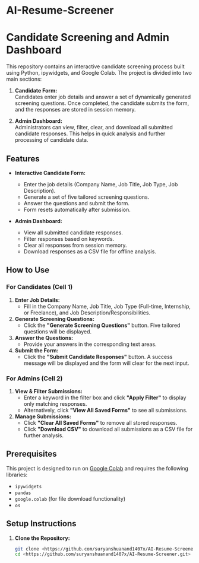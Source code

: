 # AI-Resume-Screener
# Candidate Screening and Admin Dashboard

This repository contains an interactive candidate screening process built using Python, ipywidgets, and Google Colab. The project is divided into two main sections:

1. **Candidate Form:**  
   Candidates enter job details and answer a set of dynamically generated screening questions. Once completed, the candidate submits the form, and the responses are stored in session memory.

2. **Admin Dashboard:**  
   Administrators can view, filter, clear, and download all submitted candidate responses. This helps in quick analysis and further processing of candidate data.

## Features

- **Interactive Candidate Form:**  
  - Enter the job details (Company Name, Job Title, Job Type, Job Description).
  - Generate a set of five tailored screening questions.
  - Answer the questions and submit the form.
  - Form resets automatically after submission.

- **Admin Dashboard:**  
  - View all submitted candidate responses.
  - Filter responses based on keywords.
  - Clear all responses from session memory.
  - Download responses as a CSV file for offline analysis.

## How to Use

### For Candidates (Cell 1)
1. **Enter Job Details:**  
   - Fill in the Company Name, Job Title, Job Type (Full-time, Internship, or Freelance), and Job Description/Responsibilities.
2. **Generate Screening Questions:**  
   - Click the **"Generate Screening Questions"** button. Five tailored questions will be displayed.
3. **Answer the Questions:**  
   - Provide your answers in the corresponding text areas.
4. **Submit the Form:**  
   - Click the **"Submit Candidate Responses"** button. A success message will be displayed and the form will clear for the next input.

### For Admins (Cell 2)
1. **View & Filter Submissions:**  
   - Enter a keyword in the filter box and click **"Apply Filter"** to display only matching responses.
   - Alternatively, click **"View All Saved Forms"** to see all submissions.
2. **Manage Submissions:**  
   - Click **"Clear All Saved Forms"** to remove all stored responses.
   - Click **"Download CSV"** to download all submissions as a CSV file for further analysis.

## Prerequisites

This project is designed to run on [Google Colab](https://colab.research.google.com/) and requires the following libraries:
- `ipywidgets`
- `pandas`
- `google.colab` (for file download functionality)
- `os`

## Setup Instructions

1. **Clone the Repository:**

   ```bash
   git clone <https://github.com/suryanshuanand1407x/AI-Resume-Screener.git>
   cd <https://github.com/suryanshuanand1407x/AI-Resume-Screener.git>
